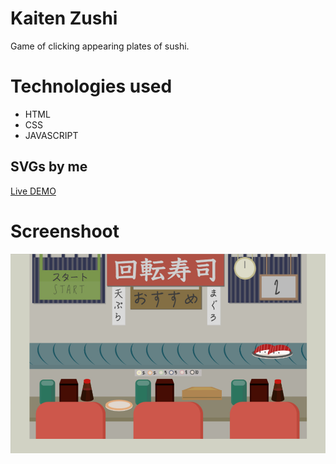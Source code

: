 # Kaiten Zushi
Game of clicking appearing plates of sushi.

# Technologies used
- HTML
- CSS
- JAVASCRIPT

## SVGs by me

[Live DEMO](https://dyminki.github.io/KaitenZushi/)

# Screenshoot

![Image](https://github.com/dyminki/KaitenZushi/blob/master/kaiten.jpg)

